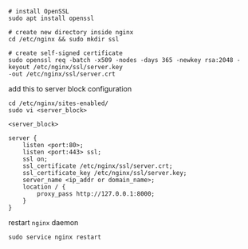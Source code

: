 ```
# install OpenSSL
sudo apt install openssl

# create new directory inside nginx
cd /etc/nginx && sudo mkdir ssl

# create self-signed certificate
sudo openssl req -batch -x509 -nodes -days 365 -newkey rsa:2048 -keyout /etc/nginx/ssl/server.key
-out /etc/nginx/ssl/server.crt
```

add this to server block configuration
```
cd /etc/nginx/sites-enabled/
sudo vi <server_block>
```

`<server_block>`
```
server {
    listen <port:80>;
    listen <port:443> ssl;
    ssl on;
    ssl_certificate /etc/nginx/ssl/server.crt;
    ssl_certificate_key /etc/nginx/ssl/server.key;
    server_name <ip_addr or domain_name>;
    location / {
        proxy_pass http://127.0.0.1:8000;
    }
}
```

restart `nginx` daemon
```
sudo service nginx restart
```

